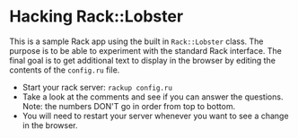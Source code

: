# Hacking Rack::Lobster

This is a sample Rack app using the built in `Rack::Lobster` class. The purpose is to be able to
experiment with the standard Rack interface. The final goal is to get additional text to display
in the browser by editing the contents of the `config.ru` file.

* Start your rack server: `rackup config.ru`
* Take a look at the comments and see if you can answer the questions. Note: the numbers DON'T go in order from top to bottom.
* You will need to restart your server whenever you want to see a change in the browser.
